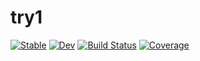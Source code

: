 # try1

[![Stable](https://img.shields.io/badge/docs-stable-blue.svg)](https://DonggeJia.github.io/try1.jl/stable/)
[![Dev](https://img.shields.io/badge/docs-dev-blue.svg)](https://DonggeJia.github.io/try1.jl/dev/)
[![Build Status](https://github.com/DonggeJia/try1.jl/actions/workflows/CI.yml/badge.svg?branch=main)](https://github.com/DonggeJia/try1.jl/actions/workflows/CI.yml?query=branch%3Amain)
[![Coverage](https://codecov.io/gh/DonggeJia/try1.jl/branch/main/graph/badge.svg)](https://codecov.io/gh/DonggeJia/try1.jl)
